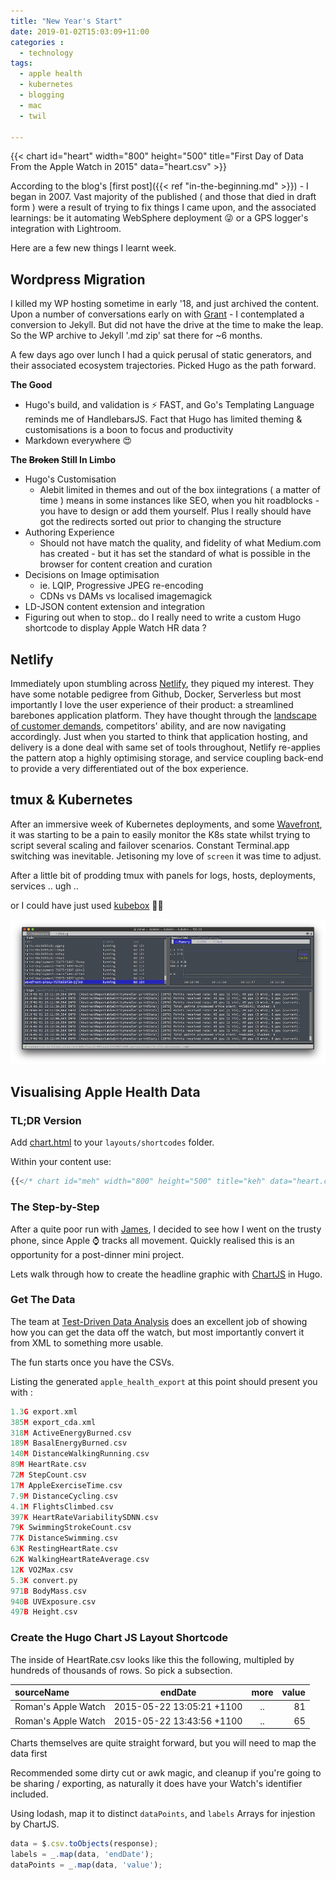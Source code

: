 ```yaml
---
title: "New Year's Start"
date: 2019-01-02T15:03:09+11:00
categories :
  - technology
tags:
  - apple health
  - kubernetes
  - blogging
  - mac
  - twil

---
```


{{< chart id="heart" width="800" height="500" title="First Day of Data From the Apple Watch in 2015" data="heart.csv" >}}

According to the blog's [first post]({{< ref "in-the-beginning.md" >}}) - I began in 2007. Vast majority of the published ( and those that died in draft form ) were a result of trying to fix things I came upon, and the associated learnings: be it automating WebSphere deployment 😜 or a GPS logger's integration with Lightroom.

Here are a few new things I learnt week.

## Wordpress Migration 
I killed my WP hosting sometime in early '18, and just archived the content. Upon a number of conversations early on with [Grant](https://twitter.com/grantorchard) - I contemplated a conversion to Jekyll. But did not have the drive at the time to make the leap. So the WP archive to Jekyll '.md zip' sat there for ~6 months.

A few days ago over lunch I had a quick perusal of static generators, and their associated ecosystem trajectories. Picked Hugo as the path forward.

**The Good**

- Hugo's build, and validation is ⚡️ FAST, and Go's Templating Language reminds me of HandlebarsJS. Fact that Hugo has limited theming & customisations is a boon to focus and productivity
- Markdown everywhere 😍

**The ~~Broken~~ Still In Limbo**

- Hugo's Customisation
  - Alebit limited in themes and out of the box iintegrations ( a matter of time ) means in some instances like SEO, when you hit roadblocks - you have to design or add them yourself. Plus I really should have got the redirects sorted out prior to changing the structure
- Authoring Experience
  - Should not have match the quality, and fidelity of what Medium.com has created - but it has set the standard of what is possible in the browser for content creation and curation
- Decisions on Image optimisation
  - ie. LQIP, Progressive JPEG re-encoding
  - CDNs vs DAMs vs localised imagemagick
- LD-JSON content extension and integration
- Figuring out when to stop.. do I really need to write a custom Hugo shortcode to display Apple Watch HR data ?

## Netlify

Immediately upon stumbling across [Netlify](https://netlify.com), they piqued my interest. They have some notable pedigree from Github, Docker, Serverless but most importantly I love the user experience of their product: a streamlined barebones application platform. They have thought through the [landscape of customer demands](https://medium.com/netlify/how-netlifys-deploying-and-routing-infrastructure-works-c90adbde3b8d), competitors' ability, and are now navigating accordingly. Just when you started to think that application hosting, and delivery is a done deal with same set of tools throughout, Netlify re-applies the pattern atop a highly optimising storage, and service coupling back-end to provide a very differentiated out of the box experience. 

## tmux & Kubernetes

After an immersive week of Kubernetes deployments, and some [Wavefront](http://wavefront.com), it was starting to be a pain to easily monitor the K8s state whilst trying to script several scaling and failover scenarios. Constant Terminal.app switching was inevitable. Jetisoning my love of `screen` it was time to adjust.

After a little bit of prodding tmux with panels for logs, hosts, deployments, services .. ugh ..

or I could have just used [kubebox](https://github.com/astefanutti/kubebox) 🤷‍♂️

![](kubebox.png)

## Visualising Apple Health Data

### TL;DR Version

Add [chart.html](https://gist.github.com/romant/e7262a5b9e2f3b9e2bc0ac8c46a1282e) to your `layouts/shortcodes` folder.

Within your content use:

```js
{{</* chart id="meh" width="800" height="500" title="keh" data="heart.csv" */>}}
```

### The Step-by-Step

After a quite poor run with [James](https://twitter.com/james65535), I decided to see how I went on the trusty phone, since Apple ⌚ tracks all movement. Quickly realised this is an opportunity for a post-dinner mini project.

Lets walk through how to create the headline graphic with [ChartJS](https://www.chartjs.org/) in Hugo.

### Get The Data

The team at [Test-Driven Data Analysis](http://www.tdda.info/in-defence-of-xml-exporting-and-analysing-apple-health-data) does an excellent job of showing how you can get the data off the watch, but most importantly convert it from XML to something more usable.

The fun starts once you have the CSVs.

Listing the generated `apple_health_export` at this point should present you with :

```c
1.3G export.xml
385M export_cda.xml
318M ActiveEnergyBurned.csv
189M BasalEnergyBurned.csv
140M DistanceWalkingRunning.csv
89M HeartRate.csv
72M StepCount.csv
17M AppleExerciseTime.csv
7.9M DistanceCycling.csv
4.1M FlightsClimbed.csv
397K HeartRateVariabilitySDNN.csv
79K SwimmingStrokeCount.csv
77K DistanceSwimming.csv
63K RestingHeartRate.csv
62K WalkingHeartRateAverage.csv
12K VO2Max.csv
5.3K convert.py
971B BodyMass.csv
940B UVExposure.csv
497B Height.csv
```

### Create the Hugo Chart JS Layout Shortcode

The inside of HeartRate.csv looks like this the following, multipled by hundreds of thousands of rows. So pick a subsection.

| sourceName | endDate | more | value
| :------------ | :-------------: | :-------------:| ------------: |
| Roman's Apple Watch      | 2015-05-22 13:05:21 +1100 | .. |       81 |
| Roman's Apple Watch      |    2015-05-22 13:43:56 +1100 | .. |         65 |

Charts themselves are quite straight forward, but you will need to map the data first

Recommended some dirty cut or awk magic, and cleanup if you're going to be sharing / exporting, as naturally it does have your Watch's identifier included.

Using lodash, map it to distinct `dataPoints`, and `labels` Arrays for injestion by ChartJS.

```js
data = $.csv.toObjects(response);
labels = _.map(data, 'endDate');
dataPoints = _.map(data, 'value');
```